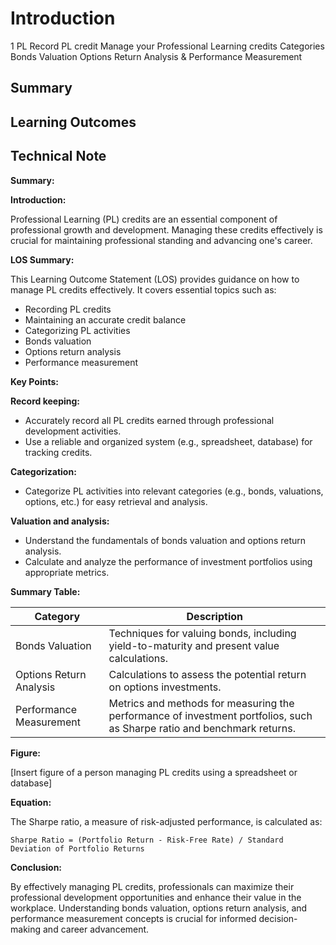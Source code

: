# Introduction

1 PL Record PL credit Manage your Professional Learning credits Categories Bonds Valuation Options Return Analysis & Performance Measurement

## Summary



## Learning Outcomes



## Technical Note

**Summary:**

**Introduction:**

Professional Learning (PL) credits are an essential component of professional growth and development. Managing these credits effectively is crucial for maintaining professional standing and advancing one's career.

**LOS Summary:**

This Learning Outcome Statement (LOS) provides guidance on how to manage PL credits effectively. It covers essential topics such as:

* Recording PL credits
* Maintaining an accurate credit balance
* Categorizing PL activities
* Bonds valuation
* Options return analysis
* Performance measurement

**Key Points:**

**Record keeping:**

* Accurately record all PL credits earned through professional development activities.
* Use a reliable and organized system (e.g., spreadsheet, database) for tracking credits.

**Categorization:**

* Categorize PL activities into relevant categories (e.g., bonds, valuations, options, etc.) for easy retrieval and analysis.

**Valuation and analysis:**

* Understand the fundamentals of bonds valuation and options return analysis.
* Calculate and analyze the performance of investment portfolios using appropriate metrics.

**Summary Table:**

| Category | Description |
|---|---|
| Bonds Valuation | Techniques for valuing bonds, including yield-to-maturity and present value calculations. |
| Options Return Analysis | Calculations to assess the potential return on options investments. |
| Performance Measurement | Metrics and methods for measuring the performance of investment portfolios, such as Sharpe ratio and benchmark returns. |

**Figure:**

[Insert figure of a person managing PL credits using a spreadsheet or database]

**Equation:**

The Sharpe ratio, a measure of risk-adjusted performance, is calculated as:

```
Sharpe Ratio = (Portfolio Return - Risk-Free Rate) / Standard Deviation of Portfolio Returns
```

**Conclusion:**

By effectively managing PL credits, professionals can maximize their professional development opportunities and enhance their value in the workplace. Understanding bonds valuation, options return analysis, and performance measurement concepts is crucial for informed decision-making and career advancement.